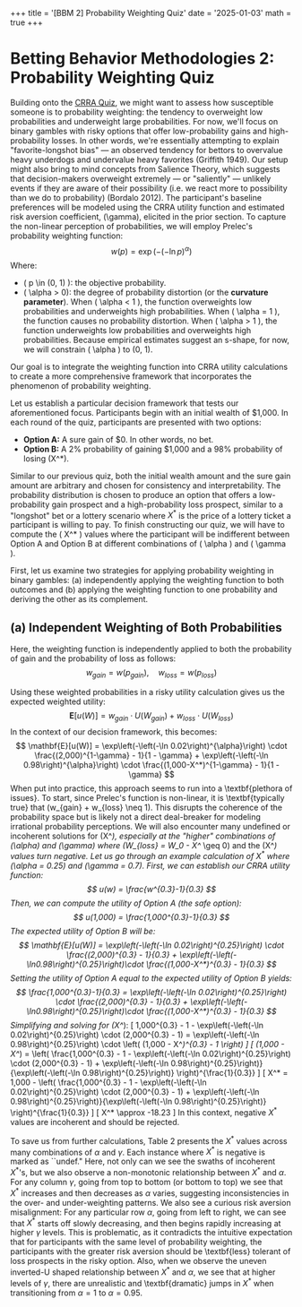 +++
title = '[BBM 2] Probability Weighting Quiz'
date = '2025-01-03'
math = true
+++

# Betting Behavior Methodologies 2: Probability Weighting Quiz

Building onto the [CRRA Quiz](https://maliknyc.github.io/karmagambler.github.io/posts/post-2/), we might want to assess how susceptible someone is to probability weighting: the tendency to overweight low probabilities and underweight large probabilities. For now, we'll focus on binary gambles with risky options that offer low-probability gains and high-probability losses. In other words, we're essentially attempting to explain "favorite-longshot bias" &mdash; an observed tendency for bettors to overvalue heavy underdogs and undervalue heavy favorites (Griffith 1949). Our setup might also bring to mind concepts from Salience Theory, which suggests that decision-makers overweight extremely &mdash; or "saliently" &mdash; unlikely events if they are aware of their possibility (i.e. we react more to possibility than we do to probability) (Bordalo 2012). The participant's baseline preferences will be modeled using the CRRA utility function and estimated risk aversion coefficient, \(\gamma\), elicited in the prior section. To capture the non-linear perception of probabilities, we will employ Prelec's probability weighting function:
$$
w\left(p\right)=\exp\left(-\left(-\ln p\right)^{\alpha}\right)
$$
Where:
- \( p \in (0, 1) \): the objective probability.
- \( \alpha > 0\): the degree of probability distortion (or the **curvature parameter**).
When \( \alpha < 1 \), the function overweights low probabilities and underweights high probabilities. When \( \alpha = 1 \), the function causes no probability distortion. When \( \alpha > 1 \), the function underweights low probabilities and overweights high probabilities. Because empirical estimates suggest an s-shape, for now, we will constrain \( \alpha \) to (0, 1).

Our goal is to integrate the weighting function into CRRA utility calculations to create a more comprehensive framework that incorporates the phenomenon of probability weighting.

Let us establish a particular decision framework that tests our aforementioned focus. Participants begin with an initial wealth of $1,000. In each round of the quiz, participants are presented with two options:

- **Option A:** A sure gain of $0. In other words, no bet.
- **Option B:** A 2% probability of gaining $1,000 and a 98% probability of losing \(X^*\).

Similar to our previous quiz, both the initial wealth amount and the sure gain amount are arbitrary and chosen for consistency and interpretability. The probability distribution is chosen to produce an option that offers a low-probability gain prospect and a high-probability loss prospect, similar to a "longshot" bet or a lottery scenario where $X^*$ is the price of a lottery ticket a participant is willing to pay. To finish constructing our quiz, we will have to compute the \( X^* \) values where the participant will be indifferent between Option A and Option B at different combinations of \( \alpha \) and \( \gamma \).

First, let us examine two strategies for applying probability weighting in binary gambles: (a) independently applying the weighting function to both outcomes and (b) applying the weighting function to one probability and deriving the other as its complement.

## (a) Independent Weighting of Both Probabilities
Here, the weighting function is independently applied to both the probability of gain and the probability of loss as follows:
$$
w_{gain} = w(p_{gain}), \quad w_{loss} = w(p_{loss})
$$

Using these weighted probabilities in a risky utility calculation gives us the expected weighted utility:
$$
\mathbf{E}[u(W)] = w_{gain} \cdot U(W_{gain}) + w_{loss} \cdot U(W_{loss})
$$
In the context of our decision framework, this becomes:
$$
\mathbf{E}[u(W)] = \exp\left(-\left(-\ln 0.02\right)^{\alpha}\right) \cdot 
\frac{(2,000)^{1-\gamma} - 1}{1 - \gamma} + \exp\left(-\left(-\ln 0.98\right)^{\alpha}\right)
\cdot \frac{(1,000-X^*)^{1-\gamma} - 1}{1 - \gamma}
$$
When put into practice, this approach seems to run into a \textbf{plethora of issues}. To start, since Prelec's function is non-linear, it is \textbf{typically true} that \(w_{gain} + w_{loss} \neq 1\). This disrupts the coherence of the probability space but is likely not a direct deal-breaker for modeling irrational probability perceptions. We will also encounter many undefined or incoherent solutions for \(X^*\), especially at the "higher" combinations of \(\alpha\) and \(\gamma\) where \(W_{loss} = W_0 - X^* \geq 0\) and the \(X^*\) values turn negative. Let us go through an example calculation of $X^*$ where \(\alpha = 0.25\) and \(\gamma = 0.7\). First, we can establish our CRRA utility function:
$$
u(w) = \frac{w^{0.3}-1}{0.3}
$$
Then, we can compute the utility of Option A (the safe option):
$$
u(1,000) = \frac{1,000^{0.3}-1}{0.3}
$$
The expected utility of Option B will be:
$$
\mathbf{E}[u(W)] = \exp\left(-\left(-\ln 0.02\right)^{0.25}\right) \cdot 
\frac{(2,000)^{0.3} - 1}{0.3} + \exp\left(-\left(-\ln0.98\right)^{0.25}\right)\cdot \frac{(1,000-X^*)^{0.3} - 1}{0.3}
$$
Setting the utility of Option A equal to the expected utility of Option B yields:
$$
\frac{1,000^{0.3}-1}{0.3} = \exp\left(-\left(-\ln 0.02\right)^{0.25}\right) \cdot 
\frac{(2,000)^{0.3} - 1}{0.3} + \exp\left(-\left(-\ln0.98\right)^{0.25}\right)\cdot \frac{(1,000-X^*)^{0.3} - 1}{0.3}
$$
Simplifying and solving for \(X^*\):
\[
1,000^{0.3} - 1 - \exp\left(-\left(-\ln 0.02\right)^{0.25}\right) \cdot (2,000^{0.3} - 1) = \exp\left(-\left(-\ln 0.98\right)^{0.25}\right) \cdot \left( (1,000 - X^*)^{0.3} - 1 \right)
\]
\[
(1,000 - X^*) = \left( \frac{1,000^{0.3} - 1 - \exp\left(-\left(-\ln 0.02\right)^{0.25}\right) \cdot (2,000^{0.3} - 1) + \exp\left(-\left(-\ln 0.98\right)^{0.25}\right)}{\exp\left(-\left(-\ln 0.98\right)^{0.25}\right)} \right)^{\frac{1}{0.3}}
\]
\[
X^* = 1,000 - \left( \frac{1,000^{0.3} - 1 - \exp\left(-\left(-\ln 0.02\right)^{0.25}\right) \cdot (2,000^{0.3} - 1) + \exp\left(-\left(-\ln 0.98\right)^{0.25}\right)}{\exp\left(-\left(-\ln 0.98\right)^{0.25}\right)} \right)^{\frac{1}{0.3}}
\]
\[
X^* \approx -18.23
\]
In this context, negative $X^*$ values are incoherent and should be rejected.

To save us from further calculations, Table 2 presents the $X^*$ values across many combinations of $\alpha$ and $\gamma$. Each instance where $X^*$ is negative is marked as ``undef." Here, not only can we see the swaths of incoherent $X^*$'s, but we also observe a non-monotonic relationship between $X^*$ and $\alpha$. For any column $\gamma$, going from top to bottom (or bottom to top) we see that $X^*$ increases and then decreases as $\alpha$ varies, suggesting inconsistencies in the over- and under-weighting patterns. We also see a curious risk aversion misalignment: For any particular row $\alpha$, going from left to right, we can see that $X^*$ starts off slowly decreasing, and then begins rapidly increasing at higher $\gamma$ levels. This is problematic, as it contradicts the intuitive expectation that for participants with the same level of probability weighting, the participants with the greater risk aversion should be \textbf{less} tolerant of loss prospects in the risky option. Also, when we observe the uneven inverted-U shaped relationship between $X^*$ and $\alpha$, we see that at higher levels of $\gamma$, there are unrealistic and \textbf{dramatic} jumps in $X^*$ when transitioning from $\alpha = 1$ to $\alpha = 0.95$.